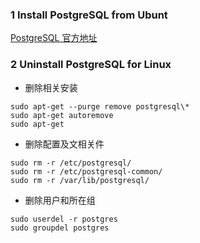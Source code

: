 
### 1 Install PostgreSQL from Ubunt
[PostgreSQL 官方地址](https://www.postgresql.org/download/linux/ubuntu/)

### 2 Uninstall PostgreSQL for Linux
- 删除相关安装
```shell
sudo apt-get --purge remove postgresql\*
sudo apt-get autoremove
sudo apt-get
```
- 删除配置及文相关件
```shell
sudo rm -r /etc/postgresql/
sudo rm -r /etc/postgresql-common/
sudo rm -r /var/lib/postgresql/
```
- 删除用户和所在组
```shell
sudo userdel -r postgres
sudo groupdel postgres
```
